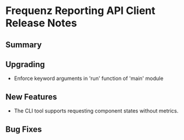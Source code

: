 # Frequenz Reporting API Client Release Notes

## Summary

<!-- Here goes a general summary of what this release is about -->

## Upgrading

* Enforce keyword arguments in 'run' function of 'main' module

## New Features

* The CLI tool supports requesting component states without metrics.

## Bug Fixes

<!-- Here goes notable bug fixes that are worth a special mention or explanation -->
